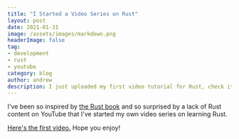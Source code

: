 ```yaml
---
title: "I Started a Video Series on Rust"
layout: post
date: 2021-01-31
image: /assets/images/markdown.png
headerImage: false
tag:
- development
- rust
- youtube
category: blog
author: andrew
description: I just uploaded my first video tutorial for Rust, check it out!
---
```


I've been so inspired by [the Rust book](https://doc.rust-lang.org/book/) and so surprised by a lack of Rust content on
YouTube that I've started my own video series on learning Rust.

[Here's the first video.](https://youtu.be/bNy_Md8dx94) Hope you enjoy!
